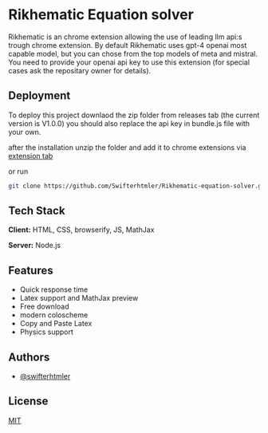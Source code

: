 
# Rikhematic Equation solver


Rikhematic is an chrome extension allowing the use of leading llm api:s trough chrome extension. By default Rikhematic uses gpt-4 openai most capable model, but you can chose from the top models of meta and mistral. You need to provide your openai api key to use this extension (for special cases ask the repositary owner for details). 




## Deployment

To deploy this project downlaod the zip folder from releases tab (the current version is V1.0.0) you should also replace the api key in bundle.js file with your own.

after the installation unzip the folder and add it to chrome extensions via [extension tab](chrome://extensions) 

or run

```bash 
git clone https://github.com/Swifterhtmler/Rikhematic-equation-solver.git
```




## Tech Stack

**Client:** HTML, CSS, browserify, JS, MathJax  

**Server:** Node.js



## Features

- Quick response time
- Latex support and MathJax preview
- Free download
- modern coloscheme
- Copy and Paste Latex
- Physics support



## Authors

- [@swifterhtmler](https://github.com/Swifterhtmler)




## License

[MIT](https://choosealicense.com/licenses/mit/)

